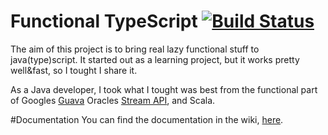 Functional TypeScript  [![Build Status](https://travis-ci.org/bali182/typescript-functional.svg)](https://travis-ci.org/bali182/typescript-functional)
=============================

The aim of this project is to bring real lazy functional stuff to java(type)script. It started out as a learning project, but it works pretty well&fast, so I tought I share it.

As a Java developer, I took what I tought was best from the functional part of Googles [Guava](https://github.com/google/guava) Oracles [Stream API](https://docs.oracle.com/javase/8/docs/api/java/util/stream/package-summary.html), and Scala.

#Documentation
You can find the documentation in the wiki, [here](https://github.com/bali182/typescript-functional/wiki).